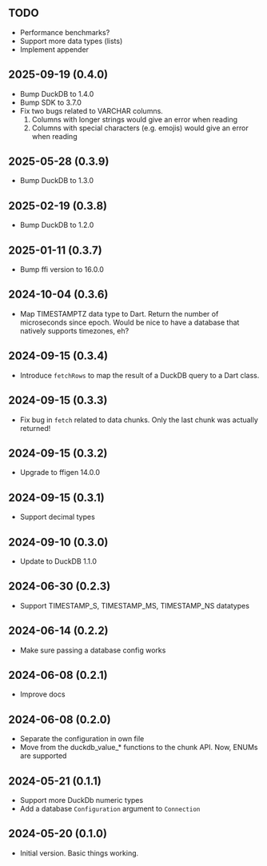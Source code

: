 ## TODO
- Performance benchmarks?  
- Support more data types (lists)
- Implement appender


## 2025-09-19 (0.4.0)
- Bump DuckDB to 1.4.0
- Bump SDK to 3.7.0
- Fix two bugs related to VARCHAR columns. 
  1) Columns with longer strings would give an error when reading
  2) Columns with special characters (e.g. emojis) would give an error when reading 

## 2025-05-28 (0.3.9)
- Bump DuckDB to 1.3.0

## 2025-02-19 (0.3.8)
- Bump DuckDB to 1.2.0

## 2025-01-11 (0.3.7)
- Bump ffi version to 16.0.0

## 2024-10-04 (0.3.6)
- Map TIMESTAMPTZ data type to Dart.  Return the number of microseconds since epoch. 
  Would be nice to have a database that natively supports timezones, eh?


## 2024-09-15 (0.3.4)
- Introduce `fetchRows` to map the result of a DuckDB query to a Dart class.


## 2024-09-15 (0.3.3)
- Fix bug in `fetch` related to data chunks.  Only the last chunk was actually returned!


## 2024-09-15 (0.3.2)
- Upgrade to ffigen 14.0.0


## 2024-09-15 (0.3.1)
- Support decimal types


## 2024-09-10 (0.3.0)
- Update to DuckDB 1.1.0


## 2024-06-30 (0.2.3)
- Support TIMESTAMP_S, TIMESTAMP_MS, TIMESTAMP_NS datatypes


## 2024-06-14 (0.2.2)
- Make sure passing a database config works


## 2024-06-08 (0.2.1)
- Improve docs


## 2024-06-08 (0.2.0)
- Separate the configuration in own file
- Move from the duckdb_value_* functions to the chunk API.  Now, ENUMs are supported


## 2024-05-21 (0.1.1) 
- Support more DuckDb numeric types 
- Add a database `Configuration` argument to `Connection`


## 2024-05-20 (0.1.0)
- Initial version.  Basic things working.
